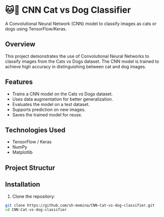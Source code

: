 # 🐱🐶 CNN Cat vs Dog Classifier

A Convolutional Neural Network (CNN) model to classify images as cats or dogs using TensorFlow/Keras.

## Overview

This project demonstrates the use of Convolutional Neural Networks to classify images from the Cats vs Dogs dataset. The CNN model is trained to achieve high accuracy in distinguishing between cat and dog images.

## Features

- Trains a CNN model on the Cats vs Dogs dataset.
- Uses data augmentation for better generalization.
- Evaluates the model on a test dataset.
- Supports prediction on new images.
- Saves the trained model for reuse.

## Technologies Used

- TensorFlow / Keras
- NumPy
- Matplotlib

## Project Structur


## Installation

1. Clone the repository:

```bash
git clone https://github.com/sh-momina/CNN-Cat-vs-dog-classifier.git
cd CNN-Cat-vs-dog-classifier


